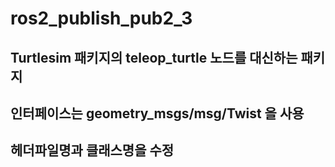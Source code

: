 # ros2_publish_pub2_3
## Turtlesim 패키지의 teleop_turtle 노드를 대신하는 패키지
## 인터페이스는 geometry_msgs/msg/Twist 을 사용
## 헤더파일명과 클래스명을 수정
